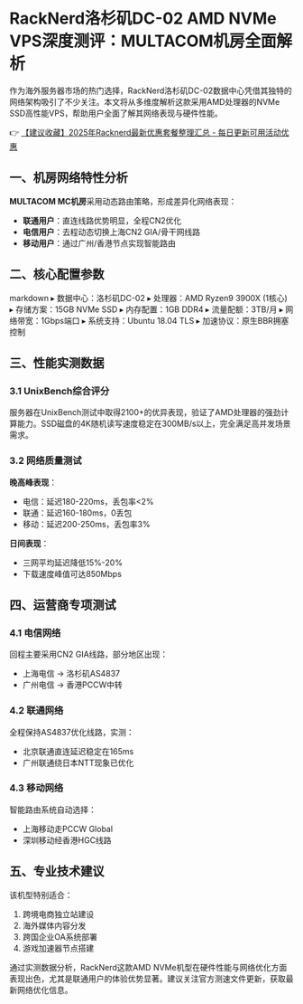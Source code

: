 # RackNerd洛杉矶DC-02 AMD NVMe VPS深度测评：MULTACOM机房全面解析

作为海外服务器市场的热门选择，RackNerd洛杉矶DC-02数据中心凭借其独特的网络架构吸引了不少关注。本文将从多维度解析这款采用AMD处理器的NVMe SSD高性能VPS，帮助用户全面了解其网络表现与硬件性能。

👉 [【建议收藏】2025年Racknerd最新优惠套餐整理汇总 - 每日更新可用活动优惠](https://bit.ly/Rack_Nerd)

## 一、机房网络特性分析
**MULTACOM MC机房**采用动态路由策略，形成差异化网络表现：
- **联通用户**：直连线路优势明显，全程CN2优化
- **电信用户**：去程动态切换上海CN2 GIA/骨干网线路
- **移动用户**：通过广州/香港节点实现智能路由

## 二、核心配置参数
markdown
▸ 数据中心：洛杉矶DC-02
▸ 处理器：AMD Ryzen9 3900X (1核心)
▸ 存储方案：15GB NVMe SSD
▸ 内存配置：1GB DDR4
▸ 流量配额：3TB/月
▸ 网络带宽：1Gbps端口
▸ 系统支持：Ubuntu 18.04 TLS
▸ 加速协议：原生BBR拥塞控制

## 三、性能实测数据
### 3.1 UnixBench综合评分
服务器在UnixBench测试中取得2100+的优异表现，验证了AMD处理器的强劲计算能力。SSD磁盘的4K随机读写速度稳定在300MB/s以上，完全满足高并发场景需求。

### 3.2 网络质量测试
**晚高峰表现**：
- 电信：延迟180-220ms，丢包率<2%
- 联通：延迟160-180ms，0丢包
- 移动：延迟200-250ms，丢包率3%

**日间表现**：
- 三网平均延迟降低15%-20%
- 下载速度峰值可达850Mbps

## 四、运营商专项测试
### 4.1 电信网络
回程主要采用CN2 GIA线路，部分地区出现：
- 上海电信 → 洛杉矶AS4837
- 广州电信 → 香港PCCW中转

### 4.2 联通网络
全程保持AS4837优化线路，实测：
- 北京联通直连延迟稳定在165ms
- 广州联通绕日本NTT现象已优化

### 4.3 移动网络
智能路由系统自动选择：
- 上海移动走PCCW Global
- 深圳移动经香港HGC线路

## 五、专业技术建议
该机型特别适合：
1. 跨境电商独立站建设
2. 海外媒体内容分发
3. 跨国企业OA系统部署
4. 游戏加速器节点搭建

通过实测数据分析，RackNerd这款AMD NVMe机型在硬件性能与网络优化方面表现出色，尤其是联通用户的体验优势显著。建议关注官方测速文件更新，获取最新网络优化信息。
